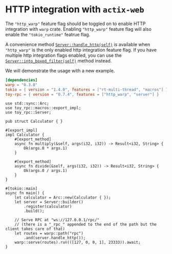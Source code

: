 # HTTP integration with `actix-web`

The `"http_warp"` feature flag should be toggled on to enable HTTP integration with `warp` crate. Enabling `"http_warp"` feature flag will also enable the `"tokio_runtime"` featrue flag.

A convenience method [`Server::handle_http(self)`](https://docs.rs/toy-rpc/0.7.0-alpha.2/toy_rpc/server/struct.Server.html#method.handle_http-2) is available when `"http_warp"` is the only enabled http integration feature flag. If you have multiple http integration flags enabled, you can use the [`Server::into_boxed_filter(self)`](https://docs.rs/toy-rpc/0.7.0-alpha.2/toy_rpc/server/struct.Server.html#method.into_boxed_filter) method instead.

We will demonstrate the usage with a new example.

```toml
[dependencies]
warp = "0.3.0"
tokio = { version = "1.4.0", features = ["rt-multi-thread", "macros"] }
toy-rpc = { version = "0.7.4", features = ["http_warp", "server"] }
```

```rust,noplaypen 
use std::sync::Arc;
use toy_rpc::macros::export_impl;
use toy_rpc::Server;

pub struct Calculator { }

#[export_impl]
impl Calculator {
    #[export_method]
    async fn multiply(&self, args(i32, i32)) -> Result<i32, String> {
        Ok(args.0 * args.1)
    }

    #[export_method]
    async fn divide(&self, args(i32, i32)) -> Result<i32, String> {
        Ok(args.0 / args.1)
    }
}

#[tokio::main]
async fn main() {
    let calculator = Arc::new(Calculator { });
    let server = Server::builder()
        .register(calculator)
        .build();

    // Serve RPC at "ws://127.0.0.1/rpc/" 
    // (there is a "_rpc_" appended to the end of the path but the client takes care of that) 
    let routes = warp::path("rpc")
        .and(server.handle_http());
    warp::serve(routes).run(([127, 0, 0, 1], 23333)).await;
}
```